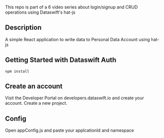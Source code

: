 
This repo is part of a 6 video series about login/signup and CRUD operations using Dataswift's hat-js

## Description
A simple React application to write data to Personal Data Account using hat-js

## Getting Started with Dataswift Auth
``` 
npm install 
```

## Create an account
Visit the Developer Portal on developers.dataswift.io and create your account.
Create a new project.

## Config
Open appConfig.js and paste your applcationId and namespace 
